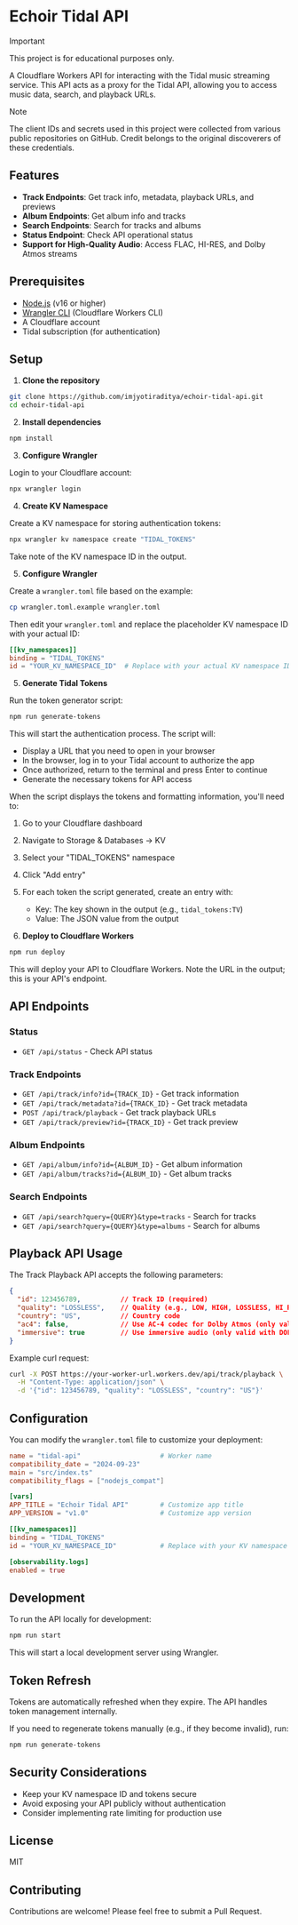 # Echoir Tidal API

> [!IMPORTANT]
> This project is for educational purposes only.

A Cloudflare Workers API for interacting with the Tidal music streaming service. This API acts as a proxy for the Tidal API, allowing you to access music data, search, and playback URLs.

> [!NOTE]
> The client IDs and secrets used in this project were collected from various public repositories on GitHub. Credit belongs to the original discoverers of these credentials.

## Features

- **Track Endpoints**: Get track info, metadata, playback URLs, and previews
- **Album Endpoints**: Get album info and tracks
- **Search Endpoints**: Search for tracks and albums
- **Status Endpoint**: Check API operational status
- **Support for High-Quality Audio**: Access FLAC, HI-RES, and Dolby Atmos streams

## Prerequisites

- [Node.js](https://nodejs.org/) (v16 or higher)
- [Wrangler CLI](https://developers.cloudflare.com/workers/wrangler/install-and-update/) (Cloudflare Workers CLI)
- A Cloudflare account
- Tidal subscription (for authentication)

## Setup

1. **Clone the repository**

```bash
git clone https://github.com/imjyotiraditya/echoir-tidal-api.git
cd echoir-tidal-api
```

2. **Install dependencies**

```bash
npm install
```

3. **Configure Wrangler**

Login to your Cloudflare account:

```bash
npx wrangler login
```

4. **Create KV Namespace**

Create a KV namespace for storing authentication tokens:

```bash
npx wrangler kv namespace create "TIDAL_TOKENS"
```

Take note of the KV namespace ID in the output.

5. **Configure Wrangler**

Create a `wrangler.toml` file based on the example:

```bash
cp wrangler.toml.example wrangler.toml
```

Then edit your `wrangler.toml` and replace the placeholder KV namespace ID with your actual ID:

```toml
[[kv_namespaces]]
binding = "TIDAL_TOKENS"
id = "YOUR_KV_NAMESPACE_ID"  # Replace with your actual KV namespace ID
```

5. **Generate Tidal Tokens**

Run the token generator script:

```bash
npm run generate-tokens
```

This will start the authentication process. The script will:
- Display a URL that you need to open in your browser
- In the browser, log in to your Tidal account to authorize the app
- Once authorized, return to the terminal and press Enter to continue
- Generate the necessary tokens for API access

When the script displays the tokens and formatting information, you'll need to:
1. Go to your Cloudflare dashboard
2. Navigate to Storage & Databases → KV
3. Select your "TIDAL_TOKENS" namespace
4. Click "Add entry"
5. For each token the script generated, create an entry with:
   - Key: The key shown in the output (e.g., `tidal_tokens:TV`)
   - Value: The JSON value from the output

6. **Deploy to Cloudflare Workers**

```bash
npm run deploy
```

This will deploy your API to Cloudflare Workers. Note the URL in the output; this is your API's endpoint.

## API Endpoints

### Status

- `GET /api/status` - Check API status

### Track Endpoints

- `GET /api/track/info?id={TRACK_ID}` - Get track information
- `GET /api/track/metadata?id={TRACK_ID}` - Get track metadata
- `POST /api/track/playback` - Get track playback URLs
- `GET /api/track/preview?id={TRACK_ID}` - Get track preview

### Album Endpoints

- `GET /api/album/info?id={ALBUM_ID}` - Get album information
- `GET /api/album/tracks?id={ALBUM_ID}` - Get album tracks

### Search Endpoints

- `GET /api/search?query={QUERY}&type=tracks` - Search for tracks
- `GET /api/search?query={QUERY}&type=albums` - Search for albums

## Playback API Usage

The Track Playback API accepts the following parameters:

```json
{
  "id": 123456789,          // Track ID (required)
  "quality": "LOSSLESS",    // Quality (e.g., LOW, HIGH, LOSSLESS, HI_RES_LOSSLESS, DOLBY_ATMOS)
  "country": "US",          // Country code
  "ac4": false,             // Use AC-4 codec for Dolby Atmos (only valid with DOLBY_ATMOS)
  "immersive": true         // Use immersive audio (only valid with DOLBY_ATMOS)
}
```

Example curl request:

```bash
curl -X POST https://your-worker-url.workers.dev/api/track/playback \
  -H "Content-Type: application/json" \
  -d '{"id": 123456789, "quality": "LOSSLESS", "country": "US"}'
```

## Configuration

You can modify the `wrangler.toml` file to customize your deployment:

```toml
name = "tidal-api"                    # Worker name
compatibility_date = "2024-09-23"
main = "src/index.ts"
compatibility_flags = ["nodejs_compat"]

[vars]
APP_TITLE = "Echoir Tidal API"        # Customize app title
APP_VERSION = "v1.0"                  # Customize app version

[[kv_namespaces]]
binding = "TIDAL_TOKENS"
id = "YOUR_KV_NAMESPACE_ID"           # Replace with your KV namespace ID

[observability.logs]
enabled = true
```

## Development

To run the API locally for development:

```bash
npm run start
```

This will start a local development server using Wrangler.

## Token Refresh

Tokens are automatically refreshed when they expire. The API handles token management internally.

If you need to regenerate tokens manually (e.g., if they become invalid), run:

```bash
npm run generate-tokens
```

## Security Considerations

- Keep your KV namespace ID and tokens secure
- Avoid exposing your API publicly without authentication
- Consider implementing rate limiting for production use

## License

MIT

## Contributing

Contributions are welcome! Please feel free to submit a Pull Request.
